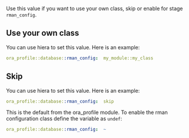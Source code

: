 Use this value if you want to use your own class, skip or enable for stage `rman_config`.

## Use your own class

You can use hiera to set this value. Here is an example:

```yaml
ora_profile::database::rman_config:  my_module::my_class
```

## Skip

You can use hiera to set this value. Here is an example:

```yaml
ora_profile::database::rman_config:  skip
```

This is the default from the ora_profile module.
To enable the rman configuration class define the variable as `undef`:

```yaml
ora_profile::database::rman_config:  ~
```
